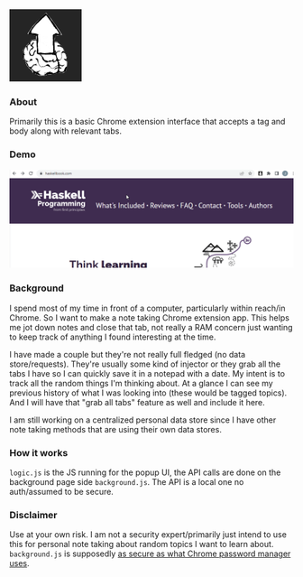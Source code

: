 <img src="./chrome-extension/icon128_dark.png"/>

### About
Primarily this is a basic Chrome extension interface that accepts a tag and body along with relevant tabs.

### Demo
<img src="./demo.gif" width="800"/>

### Background
I spend most of my time in front of a computer, particularly within reach/in Chrome. So I want to make a note taking Chrome extension app. This helps me jot down notes and close that tab, not really a RAM concern just wanting to keep track of anything I found interesting at the time.

I have made a couple but they're not really full fledged (no data store/requests). They're usually some kind of injector or they grab all the tabs I have so I can quickly save it in a notepad with a date. My intent is to track all the random things I'm thinking about. At a glance I can see my previous history of what I was looking into (these would be tagged topics). And I will have that "grab all tabs" feature as well and include it here.

I am still working on a centralized personal data store since I have other note taking methods that are using their own data stores.

### How it works
`logic.js` is the JS running for the popup UI, the API calls are done on the background page side `background.js`. The API is a local one no auth/assumed to be secure.

### Disclaimer
Use at your own risk. I am not a security expert/primarily just intend to use this for personal note taking about random topics I want to learn about. `background.js` is supposedly [as secure as what Chrome password manager uses](https://stackoverflow.com/questions/17287553/chrome-extension-storing-variables-in-background-page-is-secure/17293075#17293075).